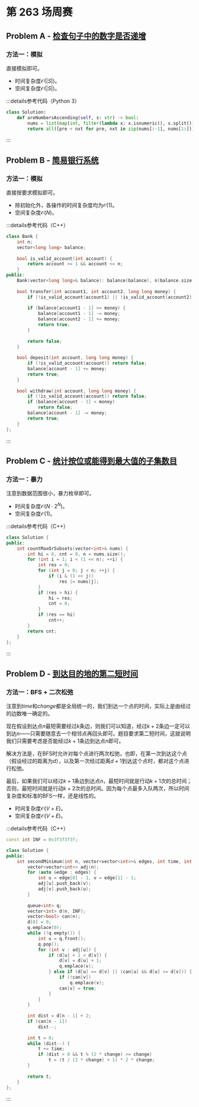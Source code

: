 # 第 263 场周赛

## Problem A - [检查句子中的数字是否递增](https://leetcode.cn/problems/check-if-numbers-are-ascending-in-a-sentence/)

### 方法一：模拟

直接模拟即可。

- 时间复杂度$\mathcal{O}(|S|)$。
- 空间复杂度$\mathcal{O}(|S|)$。

:::details参考代码（Python 3）

```python
class Solution:
    def areNumbersAscending(self, s: str) -> bool:
        nums = list(map(int, filter(lambda x: x.isnumeric(), s.split())))
        return all([pre < nxt for pre, nxt in zip(nums[:-1], nums[1:])])
```

:::

## Problem B - [简易银行系统](https://leetcode.cn/problems/simple-bank-system/)

### 方法一：模拟

直接按要求模拟即可。

- 除初始化外，各操作的时间复杂度均为$\mathcal{O}(1)$。
- 空间复杂度$\mathcal{O}(N)$。

:::details参考代码（C++）

```cpp
class Bank {
    int n;
    vector<long long> balance;
    
    bool is_valid_account(int account) {
        return account >= 1 && account <= n;
    }
public:
    Bank(vector<long long>& balance): balance(balance), n(balance.size()) {}
    
    bool transfer(int account1, int account2, long long money) {
        if (!is_valid_account(account1) || !is_valid_account(account2)) return false;
        
        if (balance[account1 - 1] >= money) {
            balance[account1 - 1] -= money;
            balance[account2 - 1] += money;
            return true;
        }
        
        return false;
    }
    
    bool deposit(int account, long long money) {
        if (!is_valid_account(account)) return false;
        balance[account - 1] += money;
        return true;
    }
    
    bool withdraw(int account, long long money) {
        if (!is_valid_account(account)) return false;
        if (balance[account - 1] < money)
            return false;
        balance[account - 1] -= money;
        return true;
    }
};
```

:::

## Problem C - [统计按位或能得到最大值的子集数目](https://leetcode.cn/problems/count-number-of-maximum-bitwise-or-subsets/)

### 方法一：暴力

注意到数据范围很小，暴力枚举即可。

- 时间复杂度$\mathcal{O}(N\cdot2^N)$。
- 空间复杂度$\mathcal{O}(1)$。

:::details参考代码（C++）

```cpp
class Solution {
public:
    int countMaxOrSubsets(vector<int>& nums) {
        int hi = 0, cnt = 0, n = nums.size();
        for (int i = 1; i < (1 << n); ++i) {
            int res = 0;
            for (int j = 0; j < n; ++j) {
                if (i & (1 << j))
                    res |= nums[j];
            }
            if (res > hi) {
                hi = res;
                cnt = 0;
            }
            if (res == hi)
                cnt++;
        }
        return cnt;
    }
};
```

:::

## Problem D - [到达目的地的第二短时间](https://leetcode.cn/problems/second-minimum-time-to-reach-destination/)

### 方法一：BFS + 二次松弛

注意到$time$和$change$都是全局统一的，我们到达一个点的时间，实际上是由经过的边数唯一确定的。

现在假设到达点$n$最短需要经过$k$条边，则我们可以知道，经过$k+2$条边一定可以到达$n$——只需要随意去一个相邻点再回头即可。题目要求第二短时间，这就说明我们只需要考虑是否能经过$k+1$条边到达点$n$即可。

解决方法是，在BFS时允许对每个点进行两次松弛，也即，在第一次到达这个点（假设经过的距离为$d$），以及第一次经过距离$d+1$到达这个点时，都对这个点进行松弛。

最后，如果我们可以经过$k+1$条边到达点$n$，最短时间就是行动$k+1$次的总时间；否则，最短时间就是行动$k+2$次的总时间。因为每个点最多入队两次，所以时间复杂度和标准的BFS一样，还是线性的。

- 时间复杂度$\mathcal{O}(V+E)$。
- 空间复杂度$\mathcal{O}(V+E)$。

:::details参考代码（C++）

```cpp
const int INF = 0x3f3f3f3f;

class Solution {
public:
    int secondMinimum(int n, vector<vector<int>>& edges, int time, int change) {
        vector<vector<int>> adj(n);
        for (auto &edge : edges) {
            int u = edge[0] - 1, v = edge[1] - 1;
            adj[u].push_back(v);
            adj[v].push_back(u);
        }
        
        queue<int> q;
        vector<int> d(n, INF);
        vector<bool> can(n);
        d[0] = 0;
        q.emplace(0);
        while (!q.empty()) {
            int u = q.front();
            q.pop();
            for (int v : adj[u]) {
                if (d[u] + 1 < d[v]) {
                    d[v] = d[u] + 1;
                    q.emplace(v);
                } else if (d[u] == d[v] || (can[u] && d[u] <= d[v])) {
                    if (!can[v])
                        q.emplace(v);
                    can[v] = true;
                }
            }
        }
        
        int dist = d[n - 1] + 2;
        if (can[n - 1]) 
            dist--;
        
        int t = 0;
        while (dist--) {
            t += time;
            if (dist > 0 && t % (2 * change) >= change)
                t = (t / (2 * change) + 1) * 2 * change;
        }
        
        return t;
    }
};
```

:::
